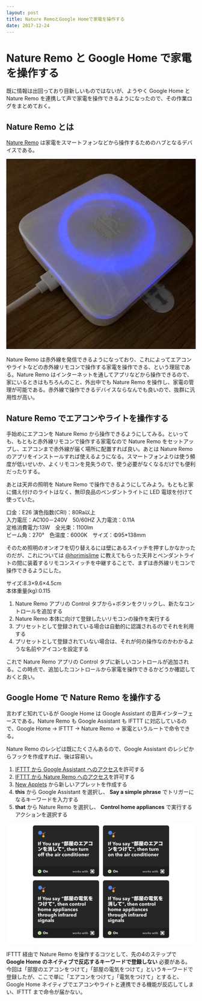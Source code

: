 ```yaml
---
layout: post
title: Nature RemoとGoogle Homeで家電を操作する
date: 2017-12-24
---
```


# Nature Remo と Google Home で家電を操作する

既に情報は出回っており目新しいものではないが、ようやく Google Home と Nature Remo を連携して声で家電を操作できるようになったので、その作業ログをまとめておく。

## Nature Remo とは

[Nature Remo](https://nature.global/) は家電をスマートフォンなどから操作するためのハブとなるデバイスである。

![設置したNature Remo](/img/posts/2017/nature-remo-google-home/nature-remo.jpg)

Nature Remo は赤外線を発信できるようになっており、これによってエアコンやライトなどの赤外線リモコンで操作する家電を操作できる、という理屈である。Nature Remo はインターネットを通してアプリなどから操作できるので、家にいるときはもちろんのこと、外出中でも Nature Remo を操作し、家電の管理が可能である。赤外線で操作できるデバイスならなんでも良いので、抜群に汎用性が高い。

<responsive-iframe src="https://www.youtube.com/embed/U0jAX-hKW3A"></responsive-iframe>

## Nature Remo でエアコンやライトを操作する

手始めにエアコンを Nature Remo から操作できるようにしてみる。といっても、もともと赤外線リモコンで操作する家電なので Nature Remo をセットアップし、エアコンまで赤外線が届く場所に配置すれば良い。あとは Nature Remo のアプリをインストールすれば使えるようになる。スマートフォンよりは使う頻度が低いせいか、よくリモコンを見失うので、使う必要がなくなるだけでも便利だったりする。

あとは天井の照明を Nature Remo で操作できるようにしてみよう。もともと家に備え付けのライトはなく、無印良品のペンダントライトに LED 電球を付けて使っていた。

<affiliate-link
  src="https://images-na.ssl-images-amazon.com/images/I/61k9jX3DGYL._SX425_.jpg"
  href="https://www.amazon.co.jp/dp/B0716KGVFM/"
  tag="1000ch-22"
  title="ボンコシ　LED電球 E26口金 100W形相当 1100lm 昼光色相当(13W) 一般電球・ボール電球タイプ・95mm径">
  口金：E26 演色指数(CRI)：80Ra以上<br>
  入力電圧：AC100－240V　50/60HZ 入力電流：0.11A<br>
  定格消費電力:13W　全光束：1100lm<br>
  ビーム角：270°　色温度：6000K　サイズ：Φ95*138mm
</affiliate-link>

そのため照明のオンオフを切り替えるには壁にあるスイッチを押すしかなかったのだが、これについては [@horimislime](https://twitter.com/horimislime) に教えてもらった天井とペンダントライトの間に装着するリモコンスイッチを中継することで、まずは赤外線リモコンで操作できるようにした。

<affiliate-link
  src="https://images-na.ssl-images-amazon.com/images/I/710j2hSaJcL._SX425_.jpg"
  href="https://www.amazon.co.jp/dp/B01ABMGF1Y/"
  tag="1000ch-22"
  title="天井照明器具専用 リモコンスイッチ [品番]07-8250 OCR-04W">
  サイズ:8.3×9.6×4.5cm<br>
  本体重量(kg):0.115
</affiliate-link>

1. Nature Remo アプリの Control タブから+ボタンをクリックし、新たなコントロールを追加する
2. Nature Remo 本体に向けて登録したいリモコンの操作を実行する
3. プリセットとして登録されている場合は自動的に認識されるのでそれを利用する
4. プリセットとして登録されていない場合は、それが何の操作なのかわかるような名前やアイコンを設定する

これで Nature Remo アプリの Control タブに新しいコントロールが追加される。この時点で、追加したコントロールから家電を操作できるかどうか確認しておくと良い。

## Google Home で Nature Remo を操作する

言わずと知れているが Google Home は Google Assistant の音声インターフェースである。Nature Remo も Google Assistant も IFTTT に対応しているので、Google Home → IFTTT → Nature Remo → 家電というルートで命令できる。

Nature Remo のレシピは既にたくさんあるので、Google Assistant のレシピからフックを作成すれば、後は容易い。

1. [IFTTT から Google Assistant へのアクセス](https://ifttt.com/google_assistant)を許可する
2. [IFTTT から Nature Remo へのアクセス](https://ifttt.com/nature)を許可する
3. [New Applets](https://ifttt.com/create) から新しいアプレットを作成する
4. **this** から Google Assistant を選択し、 **Say a simple phrase** でトリガーになるキーワードを入力する
5. **that** から Nature Remo を選択し、 **Control home appliances** で実行するアクションを選択する

![IFTTTのレシピ](/img/posts/2017/nature-remo-google-home/ifttt-recipes.png)

IFTTT 経由で Nature Remo を操作するコツとして、先の4のステップで **Google Home のネイティブで反応するキーワードで登録しない** 必要がある。今回は「部屋のエアコンをつけて」「部屋の電気をつけて」というキーワードで登録したが、ここで単に「エアコンをつけて」「電気をつけて」とすると、Google Home ネイティブでエアコンやライトと連携できる機能が反応してしまい、IFTTT まで命令が届かない。
